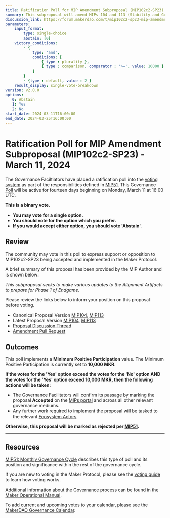 ```yaml
---
title: Ratification Poll for MIP Amendment Subproposal (MIP102c2-SP23) - March 11, 2024
summary: This subproposal will amend MIPs 104 and 113 (Stability and Governance Scopes). 
discussion_link: https://forum.makerdao.com/t/mip102c2-sp23-mip-amendment-subproposal/23386
parameters:
    input_format:
        type: single-choice
        abstain: [0]
    victory_conditions:
        - {
            type: 'and',
            conditions: [
                { type : plurality },
                { type : comparison, comparator : '>=', value: 10000 }
            ]
        }
        - {type : default, value : 2 }
    result_display: single-vote-breakdown
version: v2.0.0
options:
   0: Abstain
   1: Yes
   2: No
start_date: 2024-03-11T16:00:00
end_date: 2024-03-25T16:00:00
---
```

# Ratification Poll for MIP Amendment Subproposal (MIP102c2-SP23) - March 11, 2024

The Governance Faciltiators have placed a ratification poll into the [voting system](https://vote.makerdao.com/polling) as part of the responsibilities defined in [MIP51](https://mips.makerdao.com/mips/details/MIP51). This Governance [Poll](https://manual.makerdao.com/governance/governance-cycle/weekly-governance-cycle#weekly-governance-cycle-definitions-mip16c1) will be active for fourteen days beginning on Monday, March 11 at 16:00 UTC.

**This is a binary vote.**
- **You may vote for a single option.**
- **You should vote for the option which you prefer.**
- **If you would accept either option, you should vote 'Abstain'.**

## Review

The community may vote in this poll to express support or opposition to MIP102c2-SP23 being accepted and implemented in the Maker Protocol.

A brief summary of this proposal has been provided by the MIP Author and is shown below:

*This subproposal seeks to make various updates to the Alignment Artifacts to prepare for Phase 1 of Endgame.*

Please review the links below to inform your position on this proposal before voting.
* Canonical Proposal Version [MIP104](https://github.com/makerdao/mips/blob/6e7469bebae64210ac44420eb7772bc610a2cb2c/MIP104/MIP104.md), [MIP113](https://github.com/makerdao/mips/blob/6e7469bebae64210ac44420eb7772bc610a2cb2c/MIP113/MIP113.md)
* Latest Proposal Version [MIP104](https://mips.makerdao.com/mips/details/MIP104), [MIP113](https://mips.makerdao.com/mips/details/MIP113)
* [Proposal Discussion Thread](https://forum.makerdao.com/t/mip102c2-sp23-mip-amendment-subproposal/23386)
* [Amendment Pull Request](https://github.com/makerdao/mips/pull/1065)

## Outcomes

This poll implements a **Minimum Positive Participation** value. The Minimum Positive Participation is currently set to **10,000 MKR**.

**If the votes for the 'Yes' option exceed the votes for the 'No' option AND the votes for the 'Yes' option exceed 10,000 MKR, then the following actions will be taken:**
* The Governance Facilitators will confirm its passage by marking the proposal **Accepted** on the [MIPs portal](https://mips.makerdao.com/mips/list) and across all other relevant governance mediums.
* Any further work required to implement the proposal will be tasked to the relevant [Ecosystem Actors](https://mips.makerdao.com/mips/details/MIP101#7-professional-actors).

**Otherwise, this proposal will be marked as rejected per [MIP51](https://mips.makerdao.com/mips/details/MIP51#mip51c2-ratification-poll).**

---

## Resources

[MIP51: Monthly Governance Cycle](https://mips.makerdao.com/mips/details/MIP51) describes this type of poll and its position and significance within the rest of the governance cycle.

If you are new to voting in the Maker Protocol, please see the [voting guide](https://manual.makerdao.com/governance/voting-in-makerdao/on-chain-governance) to learn how voting works.

Additional information about the Governance process can be found in the [Maker Operational Manual](https://manual.makerdao.com).

To add current and upcoming votes to your calendar, please see the [MakerDAO Governance Calendar](https://manual.makerdao.com/makerdao/calendars/governance-calendar).
